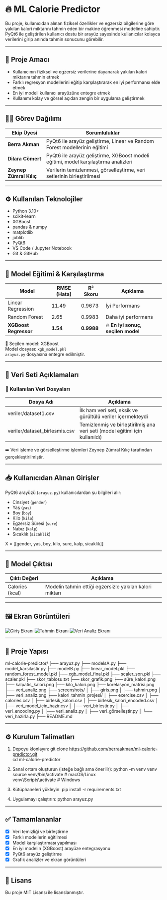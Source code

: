 
# 🔥 ML Calorie Predictor

Bu proje, kullanıcıdan alınan fiziksel özellikler ve egzersiz bilgilerine göre yakılan kalori miktarını tahmin eden bir makine öğrenmesi modeline sahiptir. PyQt6 ile geliştirilen kullanıcı dostu bir arayüz sayesinde kullanıcılar kolayca verilerini girip anında tahmin sonucunu görebilir.

---

## 🎯 Proje Amacı

- Kullanıcının fiziksel ve egzersiz verilerine dayanarak yakılan kalori miktarını tahmin etmek
- Farklı regresyon modellerini eğitip karşılaştırarak en iyi performansı elde etmek
- En iyi modeli kullanıcı arayüzüne entegre etmek
- Kullanımı kolay ve görsel açıdan zengin bir uygulama geliştirmek

---

## 👩‍💻 Görev Dağılımı

| Ekip Üyesi              | Sorumluluklar                                                                 |
|-------------------------|-------------------------------------------------------------------------------|
| **Berra Akman**         | PyQt6 ile arayüz geliştirme, Linear ve Random Forest modellerinin eğitimi      |
| **Dilara Cömert**       | PyQt6 ile arayüz geliştirme, XGBoost modeli eğitimi, model karşılaştırma analizleri     |
| **Zeynep Zümral Kılıç** | Verilerin temizlenmesi, görselleştirme, veri setlerinin birleştirilmesi      |

---

## ⚙️ Kullanılan Teknolojiler

- Python 3.10+
- scikit-learn
- XGBoost
- pandas & numpy
- matplotlib
- joblib
- PyQt6
- VS Code / Jupyter Notebook
- Git & GitHub

---

## 🤖 Model Eğitimi & Karşılaştırma

| Model                 | RMSE (Hata) | R² Skoru | Açıklama                          |
|-----------------------|-------------|----------|-----------------------------------|
| Linear Regression     | 11.49        | 0.9673     | İyi Performans       |
| Random Forest         | 2.65       | 0.9983     | Daha iyi performans               |
| **XGBoost Regressor** | **1.54**    | **0.9988** | 🔥 **En iyi sonuç, seçilen model** |

📌 Seçilen model: XGBoost  
Model dosyası: `xgb_model.pkl`  
`arayuz.py` dosyasına entegre edilmiştir.

---

## 📁 Veri Seti Açıklamaları

### 🔹 Kullanılan Veri Dosyaları

| Dosya Adı                    | Açıklama                                                                  |
|------------------------------|---------------------------------------------------------------------------|
| veriler/dataset1.csv         | İlk ham veri seti, eksik ve gürültülü veriler içermekteydi                |
| veriler/dataset_birlesmis.csv| Temizlenmiş ve birleştirilmiş ana veri seti (model eğitimi için kullanıldı) |

➡️ Veri işleme ve görselleştirme işlemleri Zeynep Zümral Kılıç tarafından gerçekleştirilmiştir.

---

## 📥 Kullanıcıdan Alınan Girişler

PyQt6 arayüzü (`arayuz.py`) kullanıcılardan şu bilgileri alır:

- Cinsiyet (`gender`)
- Yaş (`yas`)
- Boy (`boy`)
- Kilo (`kilo`)
- Egzersiz Süresi (`sure`)
- Nabız (`kalp`)
- Sıcaklık (`sicaklik`)

X = [[gender, yas, boy, kilo, sure, kalp, sicaklik]]

---

## 🎯 Model Çıktısı

| Çıktı Değeri          | Açıklama                                            |
|-----------------------|-----------------------------------------------------|
| Calories (kcal)       | Modelin tahmin ettiği egzersizle yakılan kalori miktarı |

---

## 🖼️ Ekran Görüntüleri

![Giriş Ekranı](screenshots/giris.png)
![Tahmin Ekranı](screenshots/tahmin.png)
![Veri Analiz Ekranı](screenshots/veri_analiz.png)

---

## 📂 Proje Yapısı

ml-calorie-predictor/
├── arayuz.py
├── modelsA.py
├── model_karsilastir.py
├── modelB.py
├── linear_model.pkl
├── random_forest_model.pkl
├── xgb_model_final.pkl
├── scaler_son.pkl
├── scaler.pkl
├── skor_tablosu.txt
├── skor_grafik.png
├── süre_kalori.png
├── kalpatis_kalori.png
├── kilo_kalori.png
├── korelasyon_matrisi.png
├── veri_analiz.png
├── screenshots/
│   ├── giris.png
│   ├── tahmin.png
│   ├── veri_analiz.png
├── kalori_tahmin_projesi/
│   ├── exercise.csv
│   ├── calories.csv
│   ├── birlesik_kalori.csv
│   ├── birlesik_kalori_encoded.csv
│   ├── veri_model_icin_hazir.csv
│   ├── veri_birlestir.py
│   ├── veri_encoding.py
│   ├── veri_analiz.py
│   ├── veri_görselleştir.py
│   └── veri_hazirla.py
├── README.md

---

## ⚙️ Kurulum Talimatları

1. Depoyu klonlayın:
git clone https://github.com/berraakman/ml-calorie-predictor.git  
cd ml-calorie-predictor

2. Sanal ortam oluşturun (isteğe bağlı ama önerilir):
python -m venv venv  
source venv/bin/activate  # macOS/Linux  
venv\Scripts\activate   # Windows

3. Kütüphaneleri yükleyin:
pip install -r requirements.txt

4. Uygulamayı çalıştırın:
python arayuz.py

---

## ✅ Tamamlananlar

- [x] Veri temizliği ve birleştirme
- [x] Farklı modellerin eğitilmesi
- [x] Model karşılaştırması yapılması
- [x] En iyi modelin (XGBoost) arayüze entegrasyonu
- [x] PyQt6 arayüz geliştirme
- [x] Grafik analizler ve ekran görüntüleri

---

## 📝 Lisans

Bu proje MIT Lisansı ile lisanslanmıştır.
